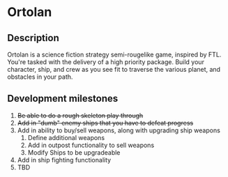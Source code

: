 # Ortolan

## Description
Ortolan is a science fiction strategy semi-rougelike game, inspired by FTL. You're tasked with the delivery of a high
priority package. Build your character, ship, and crew as you see fit to traverse the various
planet, and obstacles in your path.

## Development milestones
1. ~~Be able to do a rough skeleton play through~~
2. ~~Add in "dumb" enemy ships that you have to defeat progress~~
3. Add in ability to buy/sell weapons, along with upgrading ship weapons
   1. Define additional weapons
   2. Add in outpost functionality to sell weapons
   3. Modify Ships to be upgradeable 
4. Add in ship fighting functionality
5. TBD
